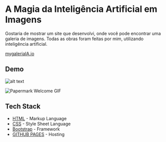 # A Magia da Inteligência Artificial em Imagens
Gostaria de mostrar um site que desenvolvi, onde você pode encontrar uma galeria de imagens. Todas as obras foram feitas por mim, utilizando inteligência artificial.

[mygaleriaIA.io](https://leodkvt.github.io/mygaleriaIA/)


## Demo

![alt text](https://i.imgur.com/KKrZOWp.gif)

![Papermark Welcome GIF](.github/images/papermark-welcome.gif)


## Tech Stack

 - [HTML](https://developer.mozilla.org/en-US/docs/Web/HTML) - Markup Language
 - [CSS](https://developer.mozilla.org/en-US/docs/Web/CSS) - Style Sheet Language
 - [Bootstrap](https://getbootstrap.com/docs/4.6/getting-started/introduction/) - Framework
 - [GITHUB PAGES](https://pages.github.com/) - Hosting
